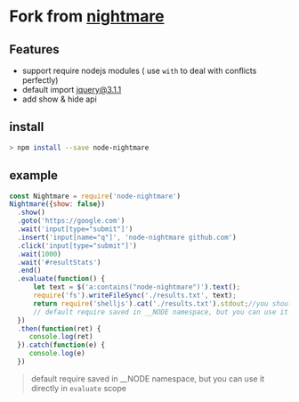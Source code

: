 # Fork from [nightmare](https://github.com/segmentio/nightmare)

## Features

  * support require nodejs modules ( use `with` to deal with conflicts perfectly)
  * default import jquery@3.1.1
  * add show & hide api
  
  
## install

```bash
> npm install --save node-nightmare
```

## example
```javascript
const Nightmare = require('node-nightmare')
Nightmare({show: false}) 
  .show()
  .goto('https://google.com')
  .wait('input[type="submit"]')
  .insert('input[name="q"]', 'node-nightmare github.com')
  .click('input[type="submit"]')
  .wait(1000)
  .wait('#resultStats')
  .end()
  .evaluate(function() {
      let text = $('a:contains("node-nightmare")').text();
      require('fs').writeFileSync('./results.txt', text);
      return require('shelljs').cat('./results.txt').stdout;//you should install shelljs in your workspace
      // default require saved in __NODE namespace, but you can use it directly in `evaluate` scope
  })
  .then(function(ret) {
     console.log(ret)
  }).catch(function(e) {
     console.log(e)
  })
```

> default require saved in __NODE namespace, but you can use it directly in `evaluate` scope

